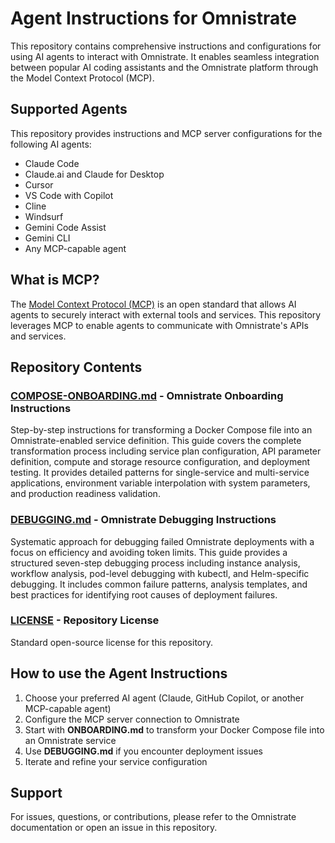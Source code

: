 # Agent Instructions for Omnistrate

This repository contains comprehensive instructions and configurations for using AI agents to interact with Omnistrate. It enables seamless integration between popular AI coding assistants and the Omnistrate platform through the Model Context Protocol (MCP).

## Supported Agents

This repository provides instructions and MCP server configurations for the following AI agents:

- Claude Code
- Claude.ai and Claude for Desktop
- Cursor
- VS Code with Copilot
- Cline
- Windsurf
- Gemini Code Assist
- Gemini CLI
- Any MCP-capable agent

## What is MCP?

The [Model Context Protocol (MCP)](https://modelcontextprotocol.io) is an open standard that allows AI agents to securely interact with external tools and services. This repository leverages MCP to enable agents to communicate with Omnistrate's APIs and services.

## Repository Contents

### [**COMPOSE-ONBOARDING.md**](./COMPOSE-ONBOARDING.md) - Omnistrate Onboarding Instructions

Step-by-step instructions for transforming a Docker Compose file into an Omnistrate-enabled service definition. This guide covers the complete transformation process including service plan configuration, API parameter definition, compute and storage resource configuration, and deployment testing. It provides detailed patterns for single-service and multi-service applications, environment variable interpolation with system parameters, and production readiness validation.

### [**DEBUGGING.md**](./DEBUGGING.md) - Omnistrate Debugging Instructions

Systematic approach for debugging failed Omnistrate deployments with a focus on efficiency and avoiding token limits. This guide provides a structured seven-step debugging process including instance analysis, workflow analysis, pod-level debugging with kubectl, and Helm-specific debugging. It includes common failure patterns, analysis templates, and best practices for identifying root causes of deployment failures.

### [**LICENSE**](./LICENSE) - Repository License

Standard open-source license for this repository.

## How to use the Agent Instructions

1. Choose your preferred AI agent (Claude, GitHub Copilot, or another MCP-capable agent)
2. Configure the MCP server connection to Omnistrate
3. Start with **ONBOARDING.md** to transform your Docker Compose file into an Omnistrate service
4. Use **DEBUGGING.md** if you encounter deployment issues
5. Iterate and refine your service configuration

## Support

For issues, questions, or contributions, please refer to the Omnistrate documentation or open an issue in this repository.

